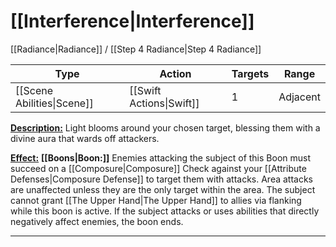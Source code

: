 # [[Interference|Interference]]
[[Radiance|Radiance]] / [[Step 4 Radiance|Step 4 Radiance]]

| Type | Action | Targets | Range |
| --- | --- | --- | --- |
| [[Scene Abilities\|Scene]] | [[Swift Actions\|Swift]] | 1 | Adjacent |

<u>**Description:**</u> Light blooms around your chosen target, blessing them with a divine aura that wards off attackers.

<u>**Effect:**</u> **[[Boons|Boon:]]** Enemies attacking the subject of this Boon must succeed on a [[Composure|Composure]] Check against your [[Attribute Defenses|Composure Defense]] to target them with attacks. Area attacks are unaffected unless they are the only target within the area. The subject cannot grant [[The Upper Hand|The Upper Hand]] to allies via flanking while this boon is active. If the subject attacks or uses abilities that directly negatively affect enemies, the boon ends.


---
